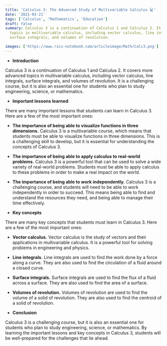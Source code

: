 ```yaml
---
title: 'Calculus 3: The Advanced Study of Multivariable Calculus 💻'
date: '2021-03-21'
tags: ['Calculus', 'Mathematics', 'Education']
draft: false
summary: Calculus 3 is a continuation of Calculus 1 and Calculus 2. It covers advanced
  topics in multivariable calculus, including vector calculus, line integrals,
  surface integrals, and volumes of revolution.

images: ['https://www.rics-notebook.com/articleimage/Math/Calc3.png']
---
```


- **Introduction**

Calculus 3 is a continuation of Calculus 1 and Calculus 2. It covers more
advanced topics in multivariable calculus, including vector calculus, line
integrals, surface integrals, and volumes of revolution. It is a challenging
course, but it is also an essential one for students who plan to study
engineering, science, or mathematics.

- **Important lessons learned**

There are many important lessons that students can learn in Calculus 3. Here are
a few of the most important ones:

- **The importance of being able to visualize functions in three dimensions.**
  Calculus 3 is a multivariable course, which means that students must be able
  to visualize functions in three dimensions. This is a challenging skill to
  develop, but it is essential for understanding the concepts of Calculus 3.
- **The importance of being able to apply calculus to real-world problems.**
  Calculus 3 is a powerful tool that can be used to solve a wide variety of
  real-world problems. Students must be able to apply calculus to these problems
  in order to make a real impact on the world.
- **The importance of being able to work independently.** Calculus 3 is a
  challenging course, and students will need to be able to work independently in
  order to succeed. This means being able to find and understand the resources
  they need, and being able to manage their time effectively.

- **Key concepts**

There are many key concepts that students must learn in Calculus 3. Here are a
few of the most important ones:

- **Vector calculus.** Vector calculus is the study of vectors and their
  applications in multivariable calculus. It is a powerful tool for solving
  problems in engineering and physics.
- **Line integrals.** Line integrals are used to find the work done by a force
  along a curve. They are also used to find the circulation of a fluid around a
  closed curve.
- **Surface integrals.** Surface integrals are used to find the flux of a fluid
  across a surface. They are also used to find the area of a surface.
- **Volumes of revolution.** Volumes of revolution are used to find the volume
  of a solid of revolution. They are also used to find the centroid of a solid
  of revolution.

- **Conclusion**

Calculus 3 is a challenging course, but it is also an essential one for students
who plan to study engineering, science, or mathematics. By learning the
important lessons and key concepts in Calculus 3, students will be well-prepared
for the challenges that lie ahead.
